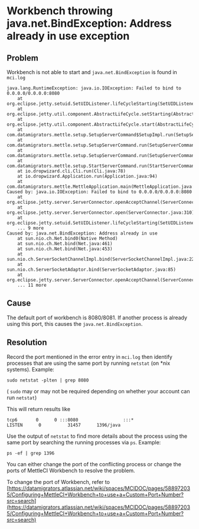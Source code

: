 # Workbench throwing java.net.BindException: Address already in use exception

## Problem

Workbench is not able to start and `java.net.BindException` is found in `mci.log`

```
java.lang.RuntimeException: java.io.IOException: Failed to bind to 0.0.0.0/0.0.0.0:8080
	at org.eclipse.jetty.setuid.SetUIDListener.lifeCycleStarting(SetUIDListener.java:229)
	at org.eclipse.jetty.util.component.AbstractLifeCycle.setStarting(AbstractLifeCycle.java:205)
	at org.eclipse.jetty.util.component.AbstractLifeCycle.start(AbstractLifeCycle.java:72)
	at com.datamigrators.mettle.setup.SetupServerCommand$SetupImpl.run(SetupServerCommand.java:175)
	at com.datamigrators.mettle.setup.SetupServerCommand.run(SetupServerCommand.java:99)
	at com.datamigrators.mettle.setup.SetupServerCommand.run(SetupServerCommand.java:71)
	at com.datamigrators.mettle.setup.StartServerCommand.run(StartServerCommand.java:35)
	at io.dropwizard.cli.Cli.run(Cli.java:78)
	at io.dropwizard.Application.run(Application.java:94)
	at com.datamigrators.mettle.MettleApplication.main(MettleApplication.java:69)
Caused by: java.io.IOException: Failed to bind to 0.0.0.0/0.0.0.0:8080
	at org.eclipse.jetty.server.ServerConnector.openAcceptChannel(ServerConnector.java:349)
	at org.eclipse.jetty.server.ServerConnector.open(ServerConnector.java:310)
	at org.eclipse.jetty.setuid.SetUIDListener.lifeCycleStarting(SetUIDListener.java:216)
	... 9 more
Caused by: java.net.BindException: Address already in use
	at sun.nio.ch.Net.bind0(Native Method)
	at sun.nio.ch.Net.bind(Net.java:461)
	at sun.nio.ch.Net.bind(Net.java:453)
	at sun.nio.ch.ServerSocketChannelImpl.bind(ServerSocketChannelImpl.java:222)
	at sun.nio.ch.ServerSocketAdaptor.bind(ServerSocketAdaptor.java:85)
	at org.eclipse.jetty.server.ServerConnector.openAcceptChannel(ServerConnector.java:344)
	... 11 more
```

## Cause

The default port of workbench is 8080/8081. If another process is already using this port, this causes the `java.net.BindException`.

## Resolution

Record the port mentioned in the error entry in `mci.log` then identify processes that are using the same port by running `netstat` (on \*nix systems). Example:

```
sudo netstat -plten | grep 8080
```

( `sudo` may or may not be required depending on whether your account can run `netstat`)

This will return results like

```
tcp6       0      0 :::8080                 :::*                    LISTEN      0          31457      1396/java
```

Use the output of `netstat` to find more details about the process using the same port by searching the running processes via `ps`. Example:

```
ps -ef | grep 1396
```

You can either change the port of the conflicting process or change the ports of MettleCI Workbench to resolve the problem.

To change the port of Workbench, refer to [https://datamigrators.atlassian.net/wiki/spaces/MCIDOC/pages/588972035/Configuring+MettleCI+Workbench+to+use+a+Custom+Port+Number?src=search](https://datamigrators.atlassian.net/wiki/spaces/MCIDOC/pages/588972035/Configuring+MettleCI+Workbench+to+use+a+Custom+Port+Number?src=search)